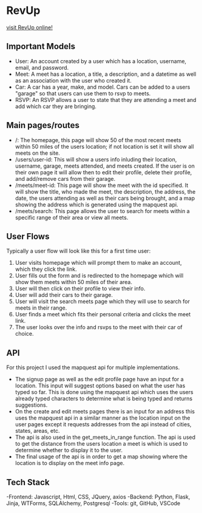 # RevUp
[visit RevUp online!](https://revup.onrender.com/)

## Important Models
- User: An account created by a user which has a location, username, email, and password.
- Meet: A meet has a location, a title, a description, and a datetime as well as an association with the user who created it.
- Car: A car has a year, make, and model. Cars can be added to a users "garage" so that users can use them to rsvp to meets.
- RSVP: An RSVP allows a user to state that they are attending a meet and add which car they are bringing.

## Main pages/routes
- /: The homepage, this page will show 50 of the most recent meets within 50 miles of the users location; if not location is set it will show all meets on the site.
- /users/user-id: This will show a users info inluding their location, username, garage, meets attended, and meets created. If the user is on their own page it will allow then to edit their profile, delete their profile, and add/remove cars from their garage.
- /meets/meet-id: This page will show the meet with the id specified. It will show the title, who made the meet, the description, the address, the date, the users attending as well as their cars being brought, and a map showing the address which is generated using the mapquest api.
- /meets/search: This page allows the user to search for meets within a specific range of their area or view all meets.

## User Flows
Typically a user flow will look like this for a first time user:   
1. User visits homepage which will prompt them to make an account, which they click the link.   
2. User fills out the form and is redirected to the homepage which will show them meets within 50 miles of their area.  
3. User will then click on their profile to view their info.  
4. User will add their cars to their garage.  
5. User will visit the search meets page which they will use to search for meets in their range.  
6. User finds a meet which fits their personal criteria and clicks the meet link.  
7. The user looks over the info and rsvps to the meet with their car of choice.

## API
For this project I used the mapquest api for multiple implementations.

- The signup page as well as the edit profile page have an input for a location. This input will suggest options based on what the user has typed so far. This is done using the mapquest api which uses the users already typed characters to determine what is being typed and returns suggestions.
- On the create and edit meets pages there is an input for an address this uses the mapquest api in a similar manner as the location input on the user pages except it requests addresses from the api instead of cities, states, areas, etc.
- The api is also used in the get_meets_in_range function. The api is used to get the distance from the users location a meet is which is used to determine whether to display it to the user.
- The final usage of the api is in order to get a map showing where the location is to display on the meet info page.

## Tech Stack
-Frontend: Javascript, Html, CSS, JQuery, axios
-Backend: Python, Flask, Jinja, WTForms, SQLAlchemy, Postgresql
-Tools: git, GitHub, VSCode
